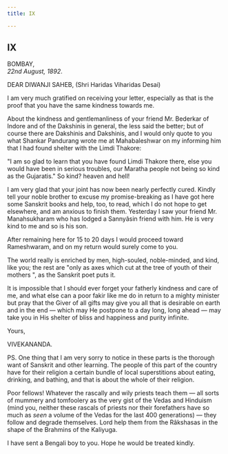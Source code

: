 ```yaml
---
title: IX

---
```





  

  


## IX

BOMBAY,  
*22nd August, 1892*.

DEAR DIWANJI SAHEB, (Shri Haridas Viharidas Desai)

I am very much gratified on receiving your letter, especially as that is
the proof that you have the same kindness towards me.

About the kindness and gentlemanliness of your friend Mr. Bederkar of
Indore and of the Dakshinis in general, the less said the better; but of
course there are Dakshinis and Dakshinis, and I would only quote to you
what Shankar Pandurang wrote me at Mahabaleshwar on my informing him
that I had found shelter with the Limdi Thakore:

"I am so glad to learn that you have found Limdi Thakore there, else you
would have been in serious troubles, our Maratha people not being so
kind as the Gujaratis." So kind? heaven and hell!

I am very glad that your joint has now been nearly perfectly cured.
Kindly tell your noble brother to excuse my promise-breaking as I have
got here some Sanskrit books and help, too, to read, which I do not hope
to get elsewhere, and am anxious to finish them. Yesterday I saw your
friend Mr. Manahsukharam who has lodged a Sannyâsin friend with him. He
is very kind to me and so is his son.

After remaining here for 15 to 20 days I would proceed toward
Rameshwaram, and on my return would surely come to you.

The world really is enriched by men, high-souled, noble-minded, and
kind, like you; the rest are "only as axes which cut at the tree of
youth of their mothers ", as the Sanskrit poet puts it.

It is impossible that I should ever forget your fatherly kindness and
care of me, and what else can a poor fakir like me do in return to a
mighty minister but pray that the Giver of all gifts may give you all
that is desirable on earth and in the end — which may He postpone to a
day long, long ahead — may take you in His shelter of bliss and
happiness and purity infinite. 

Yours,

VIVEKANANDA.

  
PS. One thing that I am very sorry to notice in these parts is the
thorough want of Sanskrit and other learning. The people of this part of
the country have for their religion a certain bundle of local
superstitions about eating, drinking, and bathing, and that is about the
whole of their religion.

Poor fellows! Whatever the rascally and wily priests teach them — all
sorts of mummery and tomfoolery as the very gist of the Vedas and
Hinduism (mind you, neither these rascals of priests nor their
forefathers have so much as *seen* a volume of the Vedas for the last
400 generations) — they follow and degrade themselves. Lord help them
from the Râkshasas in the shape of the Brahmins of the Kaliyuga.

I have sent a Bengali boy to you. Hope he would be treated kindly.


